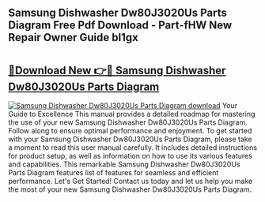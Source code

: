 ## Samsung Dishwasher Dw80J3020Us Parts Diagram Free Pdf Download - Part-fHW New Repair Owner Guide bl1gx

# <h2><a href="http://dfkjbn4.blite.top/?on=Samsung+Dishwasher+Dw80J3020Us+Parts+Diagram">🔗Download New 👉🔴 Samsung Dishwasher Dw80J3020Us Parts Diagram</a></h2>

[![Samsung Dishwasher Dw80J3020Us Parts Diagram download](https://i.imgur.com/lujVjoI.png)](http://dfkjbn4.blite.top/?on=Samsung+Dishwasher+Dw80J3020Us+Parts+Diagram)
Your Guide to Excellence This manual provides a detailed roadmap for mastering the use of your new Samsung Dishwasher Dw80J3020Us Parts Diagram. Follow along to ensure optimal performance and enjoyment. To get started with your Samsung Dishwasher Dw80J3020Us Parts Diagram, please take a moment to read this user manual carefully. It includes detailed instructions for product setup, as well as information on how to use its various features and capabilities. This remarkable Samsung Dishwasher Dw80J3020Us Parts Diagram features list of features for seamless and efficient performance. Let's Get Started! Contact us today and let us help you make the most of your new Samsung Dishwasher Dw80J3020Us Parts Diagram.

